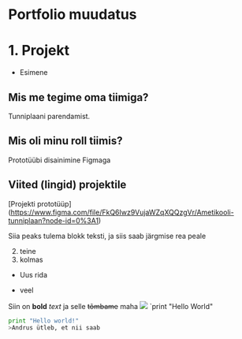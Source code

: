# Portfolio muudatus
# 1. Projekt
- Esimene
## Mis me tegime oma tiimiga?
Tunniplaani parendamist.
## Mis oli minu roll tiimis?
Prototüübi disainimine Figmaga
## Viited (lingid) projektile
[Projekti prototüüp] (https://www.figma.com/file/FkQ6Iwz9VujaWZqXQQzgVr/Ametikooli-tunniplaan?node-id=0%3A1)

  Siia peaks tulema blokk teksti, ja siis
  saab järgmise rea peale

  2. teine
  3. kolmas
  * Uus rida
  + veel

  Siin on **bold** _text_ ja selle ~~tõmbame~~ maha
![](https://www.nationalgeographic.com/content/dam/travel/2017-digital/dublin/river-bridge-dublin-ireland.ngsversion.1511845252606.adapt.1900.1.jpg)
`print "Hello World"
```python
print "Hello world!"
>Andrus ütleb, et nii saab
